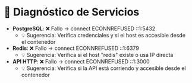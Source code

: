 # 🧪 Diagnóstico de Servicios

- **PostgreSQL**: ❌ Fallo → connect ECONNREFUSED ::1:5432
  - 💡 Sugerencia: Verifica credenciales y si el host es accesible desde el contenedor
- **Redis**: ❌ Fallo → connect ECONNREFUSED ::1:6379
  - 💡 Sugerencia: Verifica si el host "redis" existe o usa IP directa
- **API HTTP**: ❌ Fallo → connect ECONNREFUSED ::1:3000
  - 💡 Sugerencia: Verifica si la API está corriendo y accesible desde el contenedor